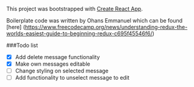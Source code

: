 This project was bootstrapped with [Create React App](https://github.com/facebook/create-react-app).

Boilerplate code was written by Ohans Emmanuel which can be found [here] (https://www.freecodecamp.org/news/understanding-redux-the-worlds-easiest-guide-to-beginning-redux-c695f45546f6/)

###Todo list

- [x] Add delete message functionality
- [x] Make own messages editable
- [ ] Change styling on selected message
- [ ] Add functionality to unselect message to edit
